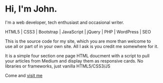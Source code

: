 # Hi, I'm John.

I'm a web developer, tech enthusiast and occasional writer.


HTML5 | CSS3 | Bootstrap | JavaScript | jQuery | PHP | WordPress | SEO

This is the source code for my site, which you are more than welcome to use all or part of in your own site. All I ask is you credit me somewhere for it.

It is a simple four section one page HTML doucment with a script to pull your articles from Medium and display them as responsive cards. No libraries or frameworks, just vanilla HTML5/CSS3/JS


Come and [visit me](https://johngreenfield.dev)
